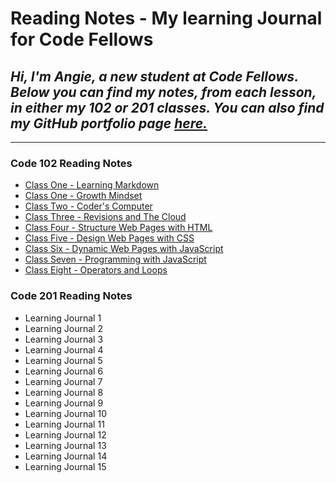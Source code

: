 # **Reading Notes** - My learning Journal for Code Fellows



## *Hi, I'm Angie, a new student at Code Fellows.  Below you can find my notes, from each lesson, in either my 102 or 201 classes. You can also find my GitHub portfolio page [here.](https://github.com/aedeleon2023)*


---
### Code 102 Reading Notes
* [Class One - Learning Markdown](learning-markdown.md) 
* [Class One - Growth Mindset](growth-mindset.md) 
* [Class Two - Coder's Computer](the-coders-computer.md)
* [Class Three - Revisions and The Cloud](revisions-and-the-cloud.md)
* [Class Four - Structure Web Pages with HTML](structured-web-pages-with-html.md)
* [Class Five - Design Web Pages with CSS](design-web-pages-with-css.md)
* [Class Six - Dynamic Web Pages with JavaScript](dynamic-web-pages-with-javascript.md)
* [Class Seven - Programming with JavaScript](programming-with-javascript.md)
* [Class Eight - Operators and Loops](operators-and-loops.md)


### Code 201 Reading Notes
* Learning Journal 1
* Learning Journal 2
* Learning Journal 3
* Learning Journal 4
* Learning Journal 5
* Learning Journal 6 
* Learning Journal 7
* Learning Journal 8 
* Learning Journal 9
* Learning Journal 10
* Learning Journal 11
* Learning Journal 12
* Learning Journal 13
* Learning Journal 14
* Learning Journal 15
